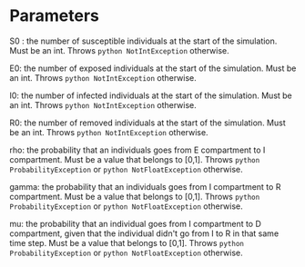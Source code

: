 # Parameters

S0 : the number of susceptible individuals at the start of the simulation. Must be an int. Throws ```python NotIntException``` otherwise.

E0: the number of exposed individuals at the start of the simulation. Must be an int. Throws ```python NotIntException``` otherwise.

I0: the number of infected individuals at the start of the simulation. Must be an int. Throws ```python NotIntException``` otherwise.

R0: the number of removed individuals at the start of the simulation. Must be an int. Throws ```python NotIntException``` otherwise.

rho: the probability that an individuals goes from E compartment to I compartment. Must be a value that belongs to [0,1]. Throws ```python ProbabilityException``` or ```python NotFloatException``` otherwise. 

gamma: the probability that an individuals goes from I compartment to R compartment. Must be a value that belongs to [0,1]. Throws ```python ProbabilityException``` or ```python NotFloatException``` otherwise. 

mu: the probability that an individual goes from I compartment to D compartment, given that the individual didn't go from I to R in that same time step. Must be a value that belongs to [0,1]. Throws ```python ProbabilityException``` or ```python NotFloatException``` otherwise. 